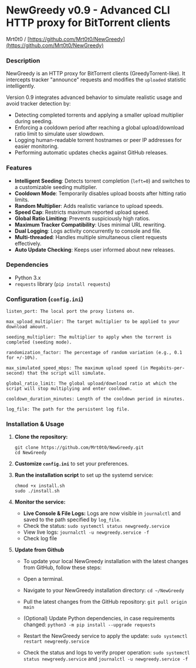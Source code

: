 # NewGreedy v0.9 - Advanced CLI HTTP proxy for BitTorrent clients
Mrt0t0 / [https://github.com/Mrt0t0/NewGreedy](https://github.com/Mrt0t0/NewGreedy)

### Description

NewGreedy is an HTTP proxy for BitTorrent clients (GreedyTorrent-like). It intercepts tracker "announce" requests and modifies the `uploaded` statistic intelligently.

Version 0.9 integrates advanced behavior to simulate realistic usage and avoid tracker detection by:

- Detecting completed torrents and applying a smaller upload multiplier during seeding.
- Enforcing a cooldown period after reaching a global upload/download ratio limit to simulate user slowdown.
- Logging human-readable torrent hostnames or peer IP addresses for easier monitoring.
- Performing automatic updates checks against GitHub releases.

### Features

- **Intelligent Seeding**: Detects torrent completion (`left=0`) and switches to a customizable seeding multiplier.
- **Cooldown Mode**: Temporarily disables upload boosts after hitting ratio limits.
- **Random Multiplier**: Adds realistic variance to upload speeds.
- **Speed Cap**: Restricts maximum reported upload speed.
- **Global Ratio Limiting**: Prevents suspiciously high ratios.
- **Maximum Tracker Compatibility**: Uses minimal URL rewriting.
- **Dual Logging**: Logs activity concurrently to console and file.
- **Multi-threaded**: Handles multiple simultaneous client requests effectively.
- **Auto Update Checking**: Keeps user informed about new releases.

### Dependencies

-   Python 3.x
-   `requests` library (`pip install requests`)

### Configuration (`config.ini`)

    listen_port: The local port the proxy listens on.

    max_upload_multiplier: The target multiplier to be applied to your download amount.

    seeding_multiplier: The multiplier to apply when the torrent is completed (seeding mode).

    randomization_factor: The percentage of random variation (e.g., 0.1 for +/-10%).

    max_simulated_speed_mbps: The maximum upload speed (in Megabits-per-second) that the script will simulate.

    global_ratio_limit: The global upload/download ratio at which the script will stop multiplying and enter cooldown.

    cooldown_duration_minutes: Length of the cooldown period in minutes.

    log_file: The path for the persistent log file.

### Installation & Usage

1.  **Clone the repository:**
    ```
    git clone https://github.com/Mrt0t0/NewGreedy.git
    cd NewGreedy
    ```

2.  **Customize `config.ini`** to set your preferences.

3.  **Run the installation script** to set up the systemd service:
    ```
    chmod +x install.sh
    sudo ./install.sh
    ```

4.  **Monitor the service:**
    -   **Live Console & File Logs:** Logs are now visible in `journalctl` and saved to the path specified by `log_file`.
    -   Check the status: `sudo systemctl status newgreedy.service`
    -   View live logs: `journalctl -u newgreedy.service -f`
    -   Check log file
  
5. **Update from Github**
   
   -    To update your local NewGreedy installation with the latest changes from GitHub, follow these steps:

   -    Open a terminal.
   -    Navigate to your NewGreedy installation directory: `cd ~/NewGreedy`
   -    Pull the latest changes from the GitHub repository: `git pull origin main`
   -    (Optional) Update Python dependencies, in case requirements changed: `python3 -m pip install --upgrade requests`
   -    Restart the NewGreedy service to apply the update: `sudo systemctl restart newgreedy.service`
   -    Check the status and logs to verify proper operation: `sudo systemctl status newgreedy.service` and `journalctl -u newgreedy.service -f`

